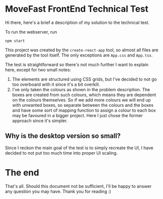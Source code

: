 # MoveFast FrontEnd Technical Test

Hi there, here's a brief a description of my solution to the technical test.

To run the webserver, run

```
npm start
```

This project was created by the `create-react-app` tool, so almost all files are generated by the tool itself. The only
exceptions are `App.css` and `App.tsx`.

The test is straightforward so there's not much further I want to explain here, except for two small notes:

1. The elements are structured using CSS grids, but I've decided to not go too overboard with it since it's a bit
   overkill.
2. I've only taken the colours as shown in the problem description. The boxes are created from such colours, which means
   they are dependent on the colours themselves. So if we add more colours we will end up with unwanted boxes, so separate
   between the colours and the boxes and have some sort of mapping function to assign a colour to each box may be favoured
   in a bigger project. Here I just chose the former approach since it's simpler.

## Why is the desktop version so small?

Since I reckon the main goal of the test is to simply recreate the UI, I have decided to not put too much time into
proper UI scaling.

# The end

That's all. Should this document not be sufficient, I'll be happy to answer any question you may have. Thank you for
reading :)
